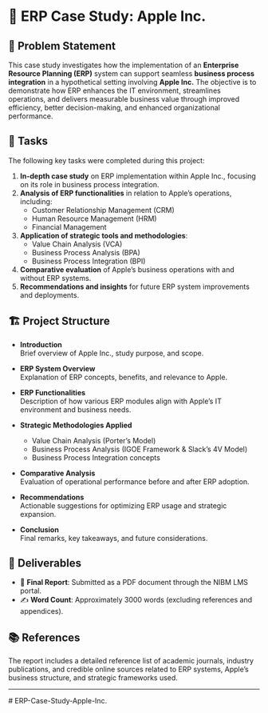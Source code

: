 # 📘 ERP Case Study: Apple Inc.

## 🧩 Problem Statement

This case study investigates how the implementation of an **Enterprise Resource Planning (ERP)** system can support seamless **business process integration** in a hypothetical setting involving **Apple Inc.** The objective is to demonstrate how ERP enhances the IT environment, streamlines operations, and delivers measurable business value through improved efficiency, better decision-making, and enhanced organizational performance.

## 🎯 Tasks

The following key tasks were completed during this project:

1. **In-depth case study** on ERP implementation within Apple Inc., focusing on its role in business process integration.
2. **Analysis of ERP functionalities** in relation to Apple’s operations, including:
   - Customer Relationship Management (CRM)
   - Human Resource Management (HRM)
   - Financial Management
3. **Application of strategic tools and methodologies**:
   - Value Chain Analysis (VCA)
   - Business Process Analysis (BPA)
   - Business Process Integration (BPI)
4. **Comparative evaluation** of Apple’s business operations with and without ERP systems.
5. **Recommendations and insights** for future ERP system improvements and deployments.

## 🏗️ Project Structure

- **Introduction**  
  Brief overview of Apple Inc., study purpose, and scope.

- **ERP System Overview**  
  Explanation of ERP concepts, benefits, and relevance to Apple.

- **ERP Functionalities**  
  Description of how various ERP modules align with Apple’s IT environment and business needs.

- **Strategic Methodologies Applied**  
  - Value Chain Analysis (Porter’s Model)  
  - Business Process Analysis (IGOE Framework & Slack’s 4V Model)  
  - Business Process Integration concepts

- **Comparative Analysis**  
  Evaluation of operational performance before and after ERP adoption.

- **Recommendations**  
  Actionable suggestions for optimizing ERP usage and strategic expansion.

- **Conclusion**  
  Final remarks, key takeaways, and future considerations.

## 📄 Deliverables

- 📁 **Final Report**: Submitted as a PDF document through the NIBM LMS portal.
- ✍️ **Word Count**: Approximately 3000 words (excluding references and appendices).

## 📚 References

The report includes a detailed reference list of academic journals, industry publications, and credible online sources related to ERP systems, Apple’s business structure, and strategic frameworks used.

---

﻿# ERP-Case-Study-Apple-Inc.
